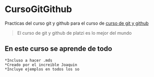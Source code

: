 # CursoGitGithub
Practicas del curso git y github para el curso de [curso de git y github](https_)
>El curso de git y github de platzi es lo mejor del mundo

## En este curso se aprende de todo
    *Incluso a hacer .mds
    *Creado por el increible Joaquin
    *Incluye ejemplos en todos los so
